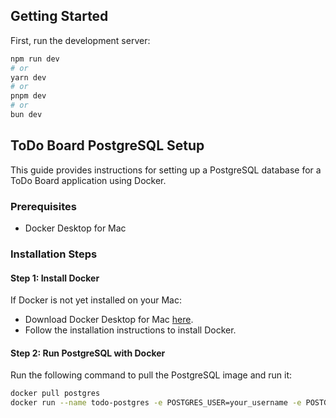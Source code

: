 ## Getting Started

First, run the development server:

```bash
npm run dev
# or
yarn dev
# or
pnpm dev
# or
bun dev
```

## ToDo Board PostgreSQL Setup

This guide provides instructions for setting up a PostgreSQL database for a ToDo Board application using Docker.

### Prerequisites

- Docker Desktop for Mac

### Installation Steps

#### Step 1: Install Docker

If Docker is not yet installed on your Mac:

- Download Docker Desktop for Mac [here](https://hub.docker.com/editions/community/docker-ce-desktop-mac/).
- Follow the installation instructions to install Docker.

#### Step 2: Run PostgreSQL with Docker

Run the following command to pull the PostgreSQL image and run it:

```bash
docker pull postgres
docker run --name todo-postgres -e POSTGRES_USER=your_username -e POSTGRES_PASSWORD=your_password -e POSTGRES_DB=todo_board -p 5432:5432 -d postgres
